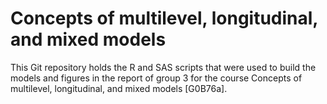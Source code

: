 # Concepts of multilevel, longitudinal, and mixed models
This Git repository holds the R and SAS scripts that were used to build the models and figures in the report of group 3 for the course Concepts of multilevel, longitudinal, and mixed models [G0B76a].
